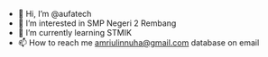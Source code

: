 - 👋 Hi, I’m @aufatech
- 👀 I’m interested in SMP Negeri 2 Rembang 
- 🌱 I’m currently learning STMIK
- 📫 How to reach me amriulinnuha@gmail.com
database on email
<!---
aufatech/aufatech is a ✨ special ✨ repository because its `README.md` (this file) appears on your GitHub profile.
You can click the Preview link to take a look at your changes.
--->
